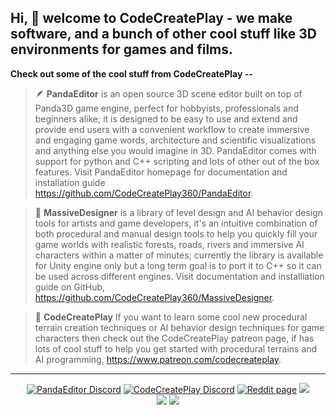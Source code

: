 ## Hi, 👋 welcome to CodeCreatePlay - we make software, and a bunch of other cool stuff like 3D environments for games and films.

**Check out some of the cool stuff from CodeCreatePlay --** 

> 🪶 **PandaEditor** is an open source 3D scene editor built on top of Panda3D game engine, perfect for hobbyists, professionals and beginners alike; it is designed to be easy to use and extend and provide end users with a convenient workflow to create immersive and engaging game words, architecture and scientific visualizations and anything else you would imagine in 3D. PandaEditor comes with support for python and C++ scripting and lots of other out of the box features. Visit PandaEditor homepage for documentation and installation guide https://github.com/CodeCreatePlay360/PandaEditor.

> 🌲 **MassiveDesigner** is a library of level design and AI behavior design tools for artists and game developers, it's an intuitive combination of both procedural and manual design tools to help you quickly fill your game worlds with realistic forests, roads, rivers and immersive AI characters within a matter of minutes; currently the library is available for Unity engine only but a long term goal is to port it to C++ so it can be used across different engines. Visit documentation and installiation guide on GitHub, https://github.com/CodeCreatePlay360/MassiveDesigner.

> 📕 **CodeCreatePlay** If you want to learn some cool new procedural terrain creation techniques or AI behavior design techniques for game characters then check out the CodeCreatePlay patreon page, if has lots of cool stuff to help you get started with procedural terrains and AI programming, https://www.patreon.com/codecreateplay.

***

<div align="center">
<a href="https://discord.gg/7fYVergQSe"><img src="https://img.shields.io/badge/Panda_Editor-%235865F2.svg?style=for-the-badge&logo=discord&logoColor=white" alt="PandaEditor Discord"></a>
<a href="https://discord.gg/t637nEXY6g"><img src="https://img.shields.io/badge/CodeCreatePlay-%235865F2.svg?style=for-the-badge&logo=discord&logoColor=white" alt="CodeCreatePlay Discord"></a>
<a href="https://github.com/CodeCreatePlay360/CodeCreatePlay360"><img src="https://img.shields.io/badge/Reddit-FF4500?style=for-the-badge&logo=reddit&logoColor=white" alt="Reddit page"></a>
<a href="https://github.com/CodeCreatePlay360/CodeCreatePlay360"><img src="https://img.shields.io/badge/YouTube-FF0000?style=for-the-badge&logo=youtube&logoColor=white"></a>
</div>

<div align="center">
<a href="https://github.com/CodeCreatePlay360/CodeCreatePlay360"><img src="https://img.shields.io/badge/UpWork-6FDA44?style=for-the-badge&logo=Upwork&logoColor=white"></a>
<a href="https://www.patreon.com/CodeCreatePlay"><img src="https://img.shields.io/badge/Patreon-F96854?style=for-the-badge&logo=patreon&logoColor=white"></a>
</div>  
